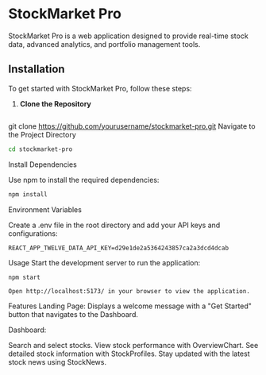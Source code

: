 # StockMarket Pro

StockMarket Pro is a web application designed to provide real-time stock data, advanced analytics, and portfolio management tools.

## Installation

To get started with StockMarket Pro, follow these steps:

1. **Clone the Repository**

   ```bash
git clone https://github.com/yourusername/stockmarket-pro.git
Navigate to the Project Directory

```bash
cd stockmarket-pro
```
Install Dependencies

Use npm to install the required dependencies:

```bash
npm install
```
Environment Variables

Create a .env file in the root directory and add your API keys and configurations:

```.env
REACT_APP_TWELVE_DATA_API_KEY=d29e1de2a5364243857ca2a3dcd4dcab
```
Usage
Start the development server to run the application:

```
npm start
```
```
Open http://localhost:5173/ in your browser to view the application.
```
Features
Landing Page: Displays a welcome message with a "Get Started" button that navigates to the Dashboard.

Dashboard:

Search and select stocks.
View stock performance with OverviewChart.
See detailed stock information with StockProfiles.
Stay updated with the latest stock news using StockNews.
